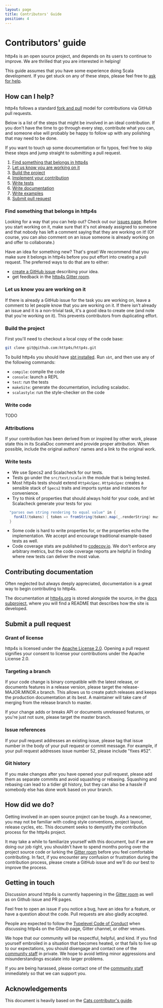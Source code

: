 ```yaml
---
layout: page
title: Contributors' Guide
position: 4
---
```


# Contributors' guide

http4s is an open source project, and depends on its users to continue
to improve.  We are thrilled that you are interested in helping!

This guide assumes that you have some experience doing Scala
development. If you get stuck on any of these steps, please feel free
to [ask for help](#getting-in-touch).

## How can I help?

http4s follows a standard [fork and pull] model for contributions via
GitHub pull requests.

Below is a list of the steps that might be involved in an ideal
contribution. If you don't have the time to go through every step,
contribute what you can, and someone else will probably be happy to
follow up with any polishing that may need to be done.

If you want to touch up some documentation or fix typos, feel free to
skip these steps and jump straight to submitting a pull request.

 1. [Find something that belongs in http4s](#find-something-that-belongs-in-http4s)
 2. [Let us know you are working on it](#let-us-know-you-are-working-on-it)
 3. [Build the project](#build-project)
 4. [Implement your contribution](#write-code)
 5. [Write tests](#write-tests)
 6. [Write documentation](#write-documentation)
 7. [Write examples](#write-examples)
 8. [Submit pull request](#submit-a-pull-request)

### Find something that belongs in http4s

Looking for a way that you can help out? Check out our [issues page].
Before you start working on it, make sure that it's not already
assigned to someone and that nobody has left a comment saying that
they are working on it!  (Of course, you can also comment on an issue
someone is already working on and offer to collaborate.)

Have an idea for something new? That's great! We recommend that you
make sure it belongs in http4s before you put effort into creating a
pull request. The preferred ways to do that are to either:

 * [create a GitHub issue] describing your idea.
 * get feedback in the [http4s Gitter room](https://gitter.im/http4s/http4s).

### Let us know you are working on it

If there is already a GitHub issue for the task you are working on,
leave a comment to let people know that you are working on it. If
there isn't already an issue and it is a non-trivial task, it's a good
idea to create one (and note that you're working on it). This prevents
contributors from duplicating effort.

### Build the project

First you'll need to checkout a local copy of the code base:

```sh
git clone git@github.com:http4s/http4s.git
```

To build http4s you should have [sbt installed].  Run `sbt`, and then
use any of the following commands:

 * `compile`: compile the code
 * `console`: launch a REPL
 * `test`: run the tests
 * `makeSite`: generate the documentation, including scaladoc.
 * `scalastyle`: run the style-checker on the code

### Write code

TODO

### Attributions

If your contribution has been derived from or inspired by other work,
please state this in its ScalaDoc comment and provide proper
attribution. When possible, include the original authors' names and a
link to the original work.

### Write tests

- We use Specs2 and Scalacheck for our tests.
- Tests go under the `src/test/scala` in the module that is being
  tested.
- Most http4s tests should extend `Http4sSpec`.  `Http4sSpec` creates
  a sensible stack of `Specs2` traits and imports syntax and instances
  for convenience.
- Try to think of properties that should always hold for your code,
  and let Scalacheck generate your tests for you:
```scala
  "parses own string rendering to equal value" in {
    forAll(tokens) { token => fromString(token).map(_.renderString) must be_\/-(token) }
  }
```
- Some code is hard to write properties for, or the properties echo
  the implementation.  We accept and encourage traditional
  example-based tests as well.
- Code coverage stats are published to [codecov.io].  We don't enforce
  any arbitrary metrics, but the code coverage reports are helpful in
  finding where new tests can deliver the most value.

## Contributing documentation

Often neglected but always deeply appreciated, documentation is a
great way to begin contributing to http4s.

The documentation at [http4s.org] is stored alongside the source, in
the [docs subproject], where you will find a README that describes how
the site is developed.

## Submit a pull request

### Grant of license

http4s is licensed under the [Apache License 2.0]. Opening a pull
request signifies your consent to license your contributions under the
Apache License 2.0.

### Targeting a branch

If your code change is binary compatible with the latest release, or
documents features in a release version, please target the
release-MAJOR.MINOR.x branch.  This allows us to create patch releases
and keeps the production documentation at its best.  A maintainer will
take care of merging from the release branch to master.

If your change adds or breaks API or documents unreleased features, or
you're just not sure, please target the master branch.

### Issue references

If your pull request addresses an existing issue, please tag that
issue number in the body of your pull request or commit message. For
example, if your pull request addresses issue number 52, please
include "fixes #52".

### Git history

If you make changes after you have opened your pull request, please
add them as separate commits and avoid squashing or
rebasing. Squashing and rebasing can lead to a tidier git history, but
they can also be a hassle if somebody else has done work based on your
branch.

## How did we do?

Getting involved in an open source project can be tough. As a
newcomer, you may not be familiar with coding style conventions,
project layout, release cycles, etc. This document seeks to demystify
the contribution process for the http4s project.

It may take a while to familiarize yourself with this document, but if
we are doing our job right, you shouldn't have to spend months poring
over the project source code or lurking the [Gitter room] before you
feel comfortable contributing. In fact, if you encounter any confusion
or frustration during the contribution process, please create a GitHub
issue and we'll do our best to improve the process.

## Getting in touch

Discussion around http4s is currently happening in the [Gitter room] as
well as on Github issue and PR pages.

Feel free to open an issue if you notice a bug, have an idea for a
feature, or have a question about the code. Pull requests are also
gladly accepted.

People are expected to follow the [Typelevel Code of Conduct] when
discussing http4s on the Github page, Gitter channel, or other venues.

We hope that our community will be respectful, helpful, and kind. If
you find yourself embroiled in a situation that becomes heated, or
that fails to live up to our expectations, you should disengage and
contact one of the [community staff] in private. We hope to avoid
letting minor aggressions and misunderstandings escalate into larger
problems.

If you are being harassed, please contact one of the [community staff]
immediately so that we can support you.

## Acknowledgements

This document is heavily based on the [Cats contributor's guide].

[fork and pull]: https://help.github.com/articles/using-pull-requests/
[issues page]: https://github.com/http4s/http4s/issues
[create a GitHub issue]: https://github.com/http4s/http4s/issues/new
[sbt installed]: http://www.scala-sbt.org/0.13/tutorial/Setup.html
[codecov.io]: https://codecov.io/gh/http4s/http4s
[http4s.org]: http://http4s.org/
[docs subproject]: https://github.com/http4s/http4s/tree/master/docs
[Gitter room]: http://gitter.im/http4s/http4s
[Typelevel Code of Conduct]: http://typelevel.org/conduct.html
[community staff]: http://http4s.org/community/conduct.html#community-staff
[Apache License 2.0]: https://github.com/http4s/http4s/blob/master/LICENSE
[Cats contributor's guide]: https://github.com/typelevel/cats/blob/master/CONTRIBUTING.md
